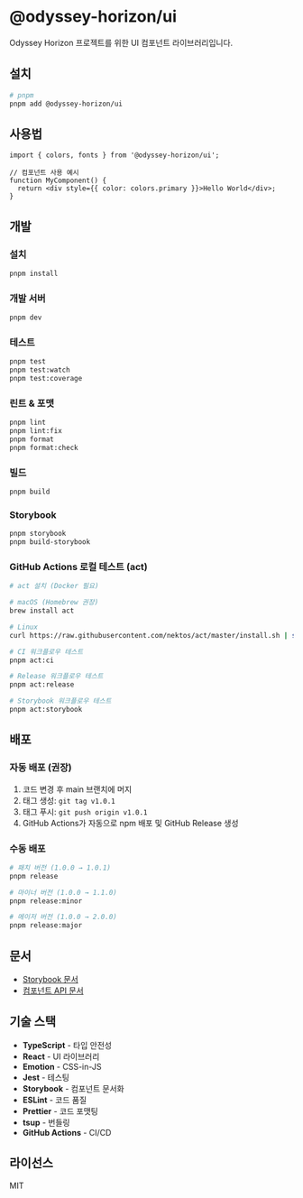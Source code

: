 # @odyssey-horizon/ui

Odyssey Horizon 프로젝트를 위한 UI 컴포넌트 라이브러리입니다.

## 설치

```bash
# pnpm
pnpm add @odyssey-horizon/ui
```

## 사용법

```tsx
import { colors, fonts } from '@odyssey-horizon/ui';

// 컴포넌트 사용 예시
function MyComponent() {
  return <div style={{ color: colors.primary }}>Hello World</div>;
}
```

## 개발

### 설치

```bash
pnpm install
```

### 개발 서버

```bash
pnpm dev
```

### 테스트

```bash
pnpm test
pnpm test:watch
pnpm test:coverage
```

### 린트 & 포맷

```bash
pnpm lint
pnpm lint:fix
pnpm format
pnpm format:check
```

### 빌드

```bash
pnpm build
```

### Storybook

```bash
pnpm storybook
pnpm build-storybook
```

### GitHub Actions 로컬 테스트 (act)

```bash
# act 설치 (Docker 필요)

# macOS (Homebrew 권장)
brew install act

# Linux
curl https://raw.githubusercontent.com/nektos/act/master/install.sh | sudo bash

# CI 워크플로우 테스트
pnpm act:ci

# Release 워크플로우 테스트
pnpm act:release

# Storybook 워크플로우 테스트
pnpm act:storybook
```

## 배포

### 자동 배포 (권장)

1. 코드 변경 후 main 브랜치에 머지
2. 태그 생성: `git tag v1.0.1`
3. 태그 푸시: `git push origin v1.0.1`
4. GitHub Actions가 자동으로 npm 배포 및 GitHub Release 생성

### 수동 배포

```bash
# 패치 버전 (1.0.0 → 1.0.1)
pnpm release

# 마이너 버전 (1.0.0 → 1.1.0)
pnpm release:minor

# 메이저 버전 (1.0.0 → 2.0.0)
pnpm release:major
```

## 문서

- [Storybook 문서](https://odyssey-bssm.github.io/horizon-ui/)
- [컴포넌트 API 문서](./docs/components.md)

## 기술 스택

- **TypeScript** - 타입 안전성
- **React** - UI 라이브러리
- **Emotion** - CSS-in-JS
- **Jest** - 테스팅
- **Storybook** - 컴포넌트 문서화
- **ESLint** - 코드 품질
- **Prettier** - 코드 포맷팅
- **tsup** - 번들링
- **GitHub Actions** - CI/CD

## 라이선스

MIT
